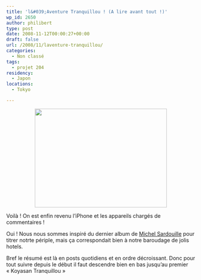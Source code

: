 ```yaml
---
title: 'l&#039;Aventure Tranquillou ! (A lire avant tout !)'
wp_id: 2650
author: philibert
type: post
date: 2008-11-12T00:00:27+00:00
draft: false
url: /2008/11/laventure-tranquillou/
categories:
  - Non classé
tags:
  - projet 204
residency:
  - Japon
locations:
  - Tokyo

---
```

<p style="text-align: center;">
  <img class="aligncenter" src="http://img404.imageshack.us/img404/4567/img0203hs9.jpg" alt="" width="352" height="264" />
</p>

Voilà ! On est enfin revenu l&rsquo;iPhone et les appareils chargés de commentaires !

Oui ! Nous nous sommes inspiré du dernier album de <a title="Michel" href="http://jp.youtube.com/watch?v=ax8K4WQ09Nw" target="_blank">Michel Sardouille</a> pour titrer notrte périple, mais ça correspondait bien à notre baroudage de jolis hotels.

Bref le résumé est là en posts quotidiens et en ordre décroissant. Donc pour tout suivre depuis le début il faut descendre bien en bas jusqu&rsquo;au premier « Koyasan Tranquillou »

<div>
  <p>
     
  </p>
</div>